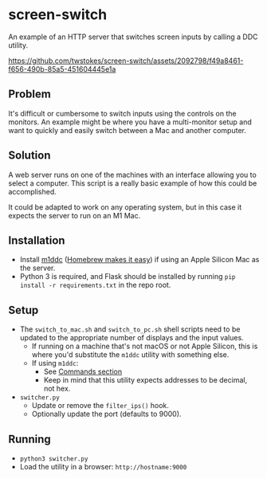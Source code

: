 # screen-switch
An example of an HTTP server that switches screen inputs by calling a DDC utility.

https://github.com/twstokes/screen-switch/assets/2092798/f49a8461-f656-490b-85a5-451604445e1a

## Problem

It's difficult or cumbersome to switch inputs using the controls on the monitors. An example might be where you have a multi-monitor setup and want to quickly and easily switch between a Mac and another computer.

## Solution

A web server runs on one of the machines with an interface allowing you to select a computer. This script is a really basic example of how this could be accomplished.

It could be adapted to work on any operating system, but in this case it expects the server to run on an M1 Mac.

## Installation
- Install [m1ddc](https://github.com/waydabber/m1ddc) ([Homebrew makes it easy](https://formulae.brew.sh/formula/m1ddc)) if using an Apple Silicon Mac as the server.
- Python 3 is required, and Flask should be installed by running `pip install -r requirements.txt` in the repo root.

## Setup
- The `switch_to_mac.sh` and `switch_to_pc.sh` shell scripts need to be updated to the appropriate number of displays and the input values.
  - If running on a machine that's not macOS or not Apple Silicon, this is where you'd substitute the `m1ddc` utility with something else.
  - If using `m1ddc`:
    - See [Commands section](https://github.com/waydabber/m1ddc#commands)
    - Keep in mind that this utility expects addresses to be decimal, not hex.
- `switcher.py`
  - Update or remove the `filter_ips()` hook.
  - Optionally update the port (defaults to 9000).

## Running
- `python3 switcher.py`
- Load the utility in a browser: `http://hostname:9000`
